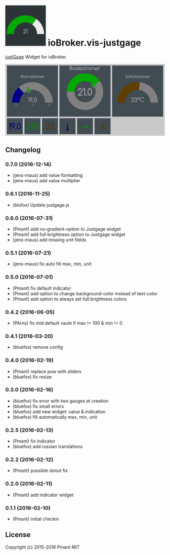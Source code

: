 ![Logo](admin/justgage.png)
ioBroker.vis-justgage
============

[justGage](http://justgage.com/) Widget for ioBroker.

![Screenshot](img/widgets.png)

## Changelog
### 0.7.0 (2016-12-14)
- (jens-maus) add value formatting
- (jens-maus) add value multiplier

### 0.6.1 (2016-11-25)
- (blufox) Update justgage.js

### 0.6.0 (2016-07-31)
- (Pmant) add no-gradient-option to Justgage widget
- (Pmant) add full brightness option to Justgage widget
- (jens-maus) add missing unit fields

### 0.5.1 (2016-07-21)
- (jens-maus) fix auto fill max, min, unit

### 0.5.0 (2016-07-01)
- (Pmant) fix default indicator
- (Pmant) add option to change background-color instead of text-color
- (Pmant) add option to always set full brightness colors

### 0.4.2 (2016-06-05)
- (PArns) fix mid default vaule if max != 100 & min != 0

### 0.4.1 (2016-03-20)
- (bluefox) remove config

### 0.4.0 (2016-02-19)
- (Pmant) replace pow with sliders
- (bluefox) fix resize

### 0.3.0 (2016-02-16)
- (bluefox) fix error with two gauges at creation
- (bluefox) fix small errors
- (bluefox) add new widget: value & indication
- (bluefox) fill automatically max, min, unit


### 0.2.5 (2016-02-13)
- (Pmant) fix indicator
- (bluefox) add russian translations

### 0.2.2 (2016-02-12)
- (Pmant) possible donut fix

### 0.2.0 (2016-02-11)
- (Pmant) add indicator widget

### 0.1.1 (2016-02-10)
- (Pmant) initial checkin

## License
 Copyright (c) 2015-2016 Pmant
 MIT
